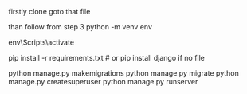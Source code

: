 firstly clone 
goto that file 

than follow from step 3
python -m venv env

env\Scripts\activate

pip install -r requirements.txt  # or pip install django if no file

python manage.py makemigrations
python manage.py migrate
python manage.py createsuperuser
python manage.py runserver
